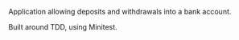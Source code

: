 Application allowing deposits and withdrawals into a bank account. 

Built around TDD, using Minitest.
